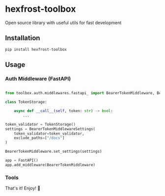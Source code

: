 # hexfrost-toolbox

Open source library with useful utils for fast development


## Installation

```bash
pip install hexfrost-toolbox
```

## Usage

### Auth Middleware (FastAPI)

```python

from toolbox.auth.middlewares.fastapi_ import BearerTokenMiddleware, BearerTokenMiddlewareSettings

class TokenStorage:

    async def __call__(self, token: str) -> bool:
        ...

token_validator = TokenStorage()
settings = BearerTokenMiddlewareSettings(
    token_validator=token_validator,
    exclude_paths=["/docs"]
)

BearerTokenMiddleware.set_settings(settings)

app = FastAPI()
app.add_middleware(BearerTokenMiddleware)

```

### Tools



That's it! Enjoy! 🚀
